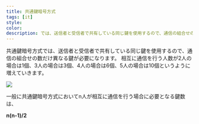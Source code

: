 ```yaml
---
title: 共通鍵暗号方式
tags: [it]
style:
color:
description: では、送信者と受信者で共有している同じ鍵を使用するので、通信の組合せの数だけ異なる鍵が必要になります。
---
```


共通鍵暗号方式では、送信者と受信者で共有している同じ鍵を使用するので、通信の組合せの数だけ異なる鍵が必要になります。
相互に通信を行う人数が2人の場合は1個、3人の場合は3個、4人の場合は6個、5人の場合は10個というように増えていきます。

<img src="https://www.ap-siken.com/kakomon/02_moshi/img/39.gif" style="max-width:100%;">

一般に共通鍵暗号方式においてn人が相互に通信を行う場合に必要となる鍵数は、

**n(n-1)/2**